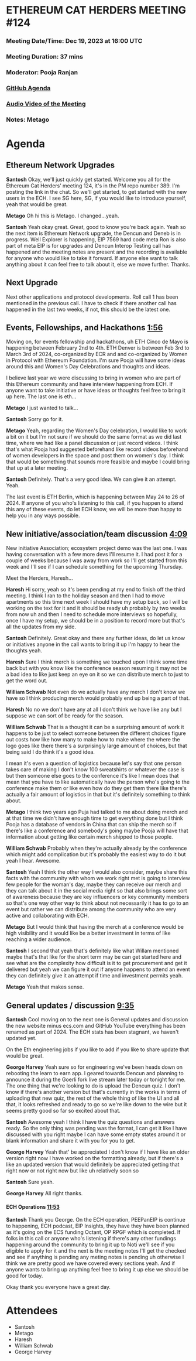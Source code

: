 # ETHEREUM CAT HERDERS MEETING #124

### Meeting Date/Time: Dec 19, 2023 at 16:00 UTC
### Meeting Duration:  37 mins
### Moderator: Pooja Ranjan
### [GitHub Agenda](https://github.com/ethereum-cat-herders/PM/issues/382 )
### [ Audio Video of the Meeting](https://www.youtube.com/watch?v=gulaktRAf6U)

### Notes: Metago

# Agenda

## Ethereum Network Upgrades

**Santosh**
Okay, we'll just quickly get started. Welcome you all for the Ethereum Cat Herders’ meeting 124, it's in the PM repo number 389. I'm posting the link in the chat. So we'll get started, to get started with the new users in the ECH. I see SG here, SG, if you would like to introduce yourself, yeah that would be great.

**Metago**
Oh hi this is Metago. I changed…yeah.

**Santosh**
Yeah okay great. Great, good to know you're back again. Yeah so the next item is Ethereum Network upgrade, the Dencun and Deneb is in progress. Well Explorer is happening, EIP 7569 hard code meta Ron is also part of meta EIP is for upgrades and Dencun Interop Testing call has happened and the meeting notes are present and the recording is available for anyone who would like to take it forward. If anyone else want to talk anything about it can feel free to talk about it, else we move further. Thanks. 

## Next Upgrade

Next other applications and protocol developments. Roll call 1 has been mentioned in the previous call. I have to check if there another call has happened in the last two weeks, if not, this should be the latest one. 

## Events, Fellowships, and Hackathons [1:56]( https://youtu.be/OLq4x5WRFzs?si=lHH-p3aYu40tFHGz&t=116) 

Moving on, for events fellowship and hackathons, uh ETH Cinco de Mayo is happening between February 2nd to 4th.  ETH Denver is between Feb 3rd to March 3rd of 2024, co-organized by ECR and and co-organized by Women in Protocol with Ethereum Foundation. I'm sure Pooja will have some ideas around this and Women's Day Celebrations and thoughts and ideas. 

I believe last year we were discussing to bring in women who are part of this Ethereum community and have interview happening from ECH. If anyone want to take initiative or have ideas or thoughts feel free to bring it up here. The last one is eth…

**Metago**
I just wanted to talk…

**Santosh**
Sorry go for it.

**Metago**
Yeah, regarding the Women's Day celebration, I would like to work a bit on it but I'm not sure if we should do the same format as we did last time, where we had like a panel discussion or just record videos. I think that's what Pooja had suggested beforehand like record videos beforehand of women developers in the space and post them on women's day. I think that would be something that sounds more feasible and maybe I could bring that up at a later meeting.

**Santosh**
Definitely. That's a very good idea. We can give it an attempt. Yeah.

The last event is ETH Berlin, which is happening between May 24 to 26 of 2024. If anyone of you who's listening to this call, if you happen to attend this any of these events, do let ECH know, we will be more than happy to help you in any ways possible.

## New initiative/association/team discussion [4:09]( https://youtu.be/OLq4x5WRFzs?si=Gz1OmQ7oIImLR2Cr&t=249) 

New initiative Association; ecosystem project demo was the last one. I was having conversation with a few more devs I'll resume it. I had post it for a couple of weeks because I was away from work so I'll get started from this week and I'll see if I can schedule something for the upcoming Thursday.

Meet the Herders, Haresh…

**Haresh**
Hi sorry, yeah so it's been pending at my end to finish off the third meeting. I think I ran to the holiday season and then I had to move apartments so this time next week I should have my setup back, so I will be working on the text for it and it should be ready uh probably by two weeks from now uh and then I need to schedule more interviews so hopefully, once I have my setup, we should be in a position to record more but that's all the updates from my side.

**Santosh**
Definitely. Great okay and there any further ideas, do let us know or initiatives anyone in the call wants to bring it up I'm happy to hear the thoughts yeah.

**Haresh**
Sure I think merch is something we touched upon I think some time back but with you know like the conference season resuming it may not be a bad idea to like just keep an eye on it so we can distribute merch to just to get the word out.

**William Schwab**
Not even do we actually have any merch I don't know we have so I think producing merch would probably end up being a part of that.

**Haresh**
No no we don't have any at all I don't think we have like any but I suppose we can sort of be ready for the season.

**William Schwab**
That is a thought it can be a surprising amount of work it happens to be just to select someone between the different choices figure out costs how like how many to make how to make where the where the logo goes like there there's a surprisingly large amount of choices, but that being said I do think it's a good idea. 

I mean it's even a question of logistics because let's say that one person takes care of making I don't know 100 sweatshirts or whatever the case is but then someone else goes to the conference it's like I mean does that mean that you have to like automatically have the person who's going to the conference make them or like even how do they get them there like there's actually a fair amount of logistics in that but it's definitely something to think about.

**Metago**
I think two years ago Puja had talked to me about doing merch and at that time we didn't have enough time to get everything done but I think Pooja has a database of vendors in China that can ship the merch so if there's like a conference and somebody's going maybe Pooja will have that information about getting like certain merch shipped to those people.

**William Schwab**
Probably when they're actually already by the conference which might add complication but it's probably the easiest way to do it but yeah I hear. Awesome.

**Santosh**
Yeah I think the other way I would also consider, maybe share this facts with the community with whom we work right met is going to interview few people for the woman's day, maybe they can receive our merch and they can talk about it in the social media right so that also brings some sort of awareness because they are key influencers or key community members so that's one way other way to think about not necessarily it has to go to an event but rather we can distribute among the community who are very active and collaborating with ECH.

**Metago**
But I would think that having the merch at a conference would be high visibility and it would like be a better investment in terms of like reaching a wider audience.

**Santosh**
I second that yeah that's definitely like what Willam mentioned maybe that's that like for the short term may be can get started here and see what are the complexity how difficult is it to get procurement and get it delivered but yeah we can figure it out if anyone happens to attend an event they can definitely give it an attempt if time and investment permits yeah.

**Metago**
Yeah that makes sense.

## General updates / discussion [9:35]( https://youtu.be/OLq4x5WRFzs?si=XwtfJ0k2MrNoeByt&t=575) 

**Santosh**
Cool moving on to the next one is General updates and discussion the new website minus ecs.com and GitHub YouTube everything has been renamed as part of 2024. The ECH stats has been stagnant, we haven't updated yet. 

On the Eth engineering jobs if you like to add if you like to share update that would be great.

**George Harvey**
Yeah sure so for engineering we've been heads down on rebooting the learn to earn app. I geared towards Dencun and planning to announce it during the Goerli fork live stream later today or tonight for me. The one thing that we're looking to do is upload the Dencun quiz. I don't know if there's another version but that's currently in the works in terms of uploading that new quiz, the rest of the whole thing of like the UI and all that, it looks refreshed and ready to go so we're like down to the wire but it seems pretty good so far so excited about that.

**Santosh**
Awesome yeah I think I have the quiz questions and answers ready. So the only thing was pending was the format, I can get it like I have discussed with you right maybe I can have some empty states around it or blank information and share it with you for you to get.

**George Harvey**
Yeah that' be appreciated I don't know if I have like an older version right now I have worked on the formatting already, but if there's a like an updated version that would definitely be appreciated getting that right now or not right now but like uh relatively soon so

**Santosh**
Sure yeah.

**George Harvey**
All right thanks.

#### ECH Operations [11:53]( https://youtu.be/OLq4x5WRFzs?si=LK9pMN4OMhURb0Az&t=713) 

**Santosh**
Thank you George. On the ECH operation, PEEPanEIP is continue to happening, ECH podcast, EIP Insights, they have they have been planned as it's going on the ECS funding Octant, OP RPGF which is completed. If folks in this call or anyone who's listening if there's any other fundings happening around the community to bring it up to Noti we'll see if you eligible to apply for it and the next is the meeting notes I'll get the checked and see if anything is pending any meting notes is pending uh otherwise I think we are pretty good we have covered every sections yeah. And if anyone wants to bring up anything feel free to bring it up else we should be good for today.

Okay thank you everyone have a great day.

# Attendees

* Santosh
* Metago
* Haresh
* William Schwab
* George Harvey


